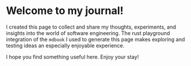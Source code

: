 # Welcome to my journal!

I created this page to collect and share my thoughts, experiments, and insights into the world of software engineering. The rust playground integration of the `mdbook` I used to generate this page makes exploring and testing ideas an especially enjoyable experience.

I hope you find something useful here. Enjoy your stay!
